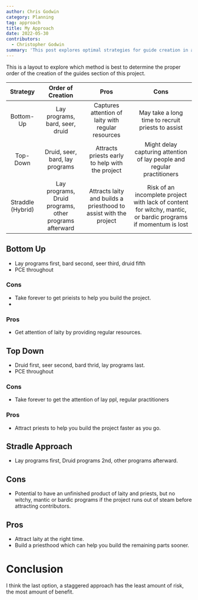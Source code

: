 ```yaml
---
author: Chris Godwin
category: Planning
tag: approach
title: My Approach
date: 2022-05-30
contributors:
  - Christopher Godwin
summary: 'This post explores optimal strategies for guide creation in a project: Bottom-Up, Top-Down, and Straddle (Hybrid). It weighs the pros and cons of each, considering factors like attention capture, recruitment timelines, and potential project completion. The conclusion suggests the Straddle approach, balancing laity attraction and priest recruitment, as the method with least risk and most benefits.'
---
```

This is a layout to explore which method is best to determine the proper order
of the creation of the guides section of this project.

| Strategy | Order of Creation | Pros | Cons |
|:---:|:---:|:---:|:---:|
| Bottom-Up | Lay programs, bard, seer, druid | Captures attention of laity with regular resources | May take a long time to recruit priests to assist |
| Top-Down | Druid, seer, bard, lay programs | Attracts priests early to help with the project | Might delay capturing attention of lay people and regular practitioners |
| Straddle (Hybrid) | Lay programs, Druid programs, other programs afterward | Attracts laity and builds a priesthood to assist with the project | Risk of an incomplete project with lack of content for witchy, mantic, or bardic programs if momentum is lost |


## Bottom Up
* Lay programs first, bard second, seer third, druid fifth
* PCE throughout

### Cons
* Take forever to get prieists to help you build the project.
* 
### Pros
* Get attention of laity by providing regular resources.

## Top Down
* Druid first, seer second, bard thrid, lay programs last.
* PCE throughout

### Cons
* Take forever to get the attention of lay ppl, regular practitioners
 
### Pros
* Attract priests to help you build the project faster as you go.

## Stradle Approach

* Lay programs first, Druid programs 2nd, other programs afterward.

## Cons
* Potential to have an unfinished product of laity and priests, but no witchy,
  mantic or bardic programs if the project runs out of steam before attracting
  contributors.

## Pros
* Attract laity at the right time.
* Build a priesthood which can help you build the remaining parts sooner.

# Conclusion
I think the last option, a staggered approach has the least amount of risk, the
most amount of benefit.